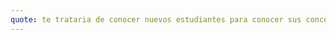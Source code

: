 ```yaml
---
quote: te trataria de conocer nuevos estudiantes para conocer sus concerns acerca de la carrera y ver que actividades se pueden hacer para ayudarlos (:
---
```

